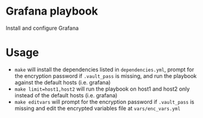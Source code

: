# Grafana playbook

Install and configure Grafana

# Usage

- `make` will install the dependencies listed in `dependencies.yml`, prompt for the encryption password if `.vault_pass` is missing, and run the playbook against the default hosts (i.e. grafana)
- `make limit=host1,host2` will run the playbook on host1 and host2 only instead of the default hosts (i.e. grafana)
- `make editvars` will prompt for the encryption password if `.vault_pass` is missing and edit the encrypted variables file at `vars/enc_vars.yml`

